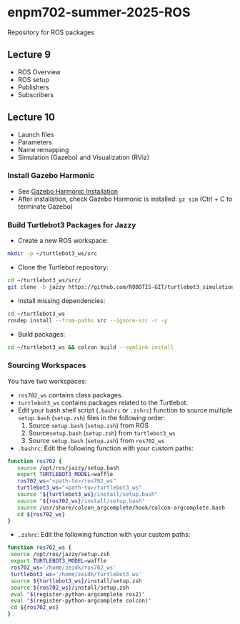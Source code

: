 # enpm702-summer-2025-ROS
Repository for ROS packages

## Lecture 9
- ROS Overview
- ROS setup
- Publishers
- Subscribers

## Lecture 10
- Launch files
- Parameters
- Name remapping
- Simulation (Gazebo) and Visualization (RViz)

### Install Gazebo Harmonic

- See [Gazebo Harmonic Installation](https://gazebosim.org/docs/harmonic/install_ubuntu/)
- After installation, check Gazebo Harmonic is installed: `gz sim` (Ctrl + C to terminate Gazebo)
    
### Build Turtlebot3 Packages for Jazzy
- Create a new ROS workspace: 
```bash
mkdir -p ~/turtlebot3_ws/src
```
- Clone the Turtlebot repository:
```bash
cd ~/turtlebot3_ws/src/
git clone -b jazzy https://github.com/ROBOTIS-GIT/turtlebot3_simulations.git
```
- Install missing dependencies:
```bash
cd ~/turtlebot3_ws
rosdep install --from-paths src --ignore-src -r -y
```
- Build packages:
```bash
cd ~/turtlebot3_ws && colcon build --symlink-install
```

### Sourcing Workspaces

You have two workspaces:
 - `ros702_ws` contains class packages.
 - `turtlebot3_ws` contains packages related to the Turtlebot.
 - Edit your bash shell script (`.bashrc` or `.zshrc`) function to source multiple `setup.bash` (`setup.zsh`) files in the following order:
    1. Source `setup.bash` (`setup.zsh`) from ROS
    2. Source`setup.bash` (`setup.zsh`) from `turtlebot3_ws`
    3. Source `setup.bash` (`setup.zsh`) from `ros702_ws`
 - `.bashrc`: Edit the following function with your custom paths:
 ```bash
 function ros702 {
    source /opt/ros/jazzy/setup.bash
    export TURTLEBOT3_MODEL=waffle
    ros702_ws="<path-to>/ros702_ws"
    turtlebot3_ws="<path-to>/turtlebot3_ws"
    source "${turtlebot3_ws}/install/setup.bash"
    source "${ros702_ws}/install/setup.bash"
    source /usr/share/colcon_argcomplete/hook/colcon-argcomplete.bash
    cd ${ros702_ws}
}
 ```
  - `.zshrc`: Edit the following function with your custom paths:
 ```bash
function ros702_ws {
  source /opt/ros/jazzy/setup.zsh
  export TURTLEBOT3_MODEL=waffle
  ros702_ws='/home/zeidk/ros702_ws'
  turtlebot3_ws='/home/zeidk/turtlebot3_ws'
  source ${turtlebot3_ws}/install/setup.zsh
  source ${ros702_ws}/install/setup.zsh
  eval "$(register-python-argcomplete ros2)"
  eval "$(register-python-argcomplete colcon)"
  cd ${ros702_ws}
}
 ```


